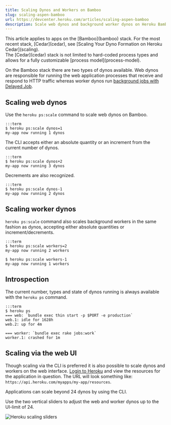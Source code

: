```yaml
---
title: Scaling Dynos and Workers on Bamboo
slug: scaling-aspen-bamboo
url: https://devcenter.heroku.com/articles/scaling-aspen-bamboo
description: Scale web dynos and background worker dynos on Heroku Bamboo with `heroku ps:scale`.
---
```


<div class="deprecated" markdown="1">
This article applies to apps on the [Bamboo](bamboo) stack.  For the most recent stack, [Cedar](cedar), see [Scaling Your Dyno Formation on Heroku Cedar](scaling).</div>

<div class="callout" markdown="1">
The [Cedar](cedar) stack is not limited to hard-coded process types and allows for a fully customizable [process model](process-model).
</div>

On the Bamboo stack there are two types of dynos available. Web dynos are responsible for running the web application processes that receive and respond to HTTP traffic whereas worker dynos run [background jobs with Delayed Job](delayed-job).

## Scaling web dynos

Use the `heroku ps:scale` command to scale web dynos on Bamboo.

    :::term
    $ heroku ps:scale dynos=1
    my-app now running 1 dynos

The CLI accepts either an absolute quantity or an increment from the current number of dynos.

    :::term
    $ heroku ps:scale dynos+2
    my-app now running 3 dynos

Decrements are also recognized.

    :::term
    $ heroku ps:scale dynos-1
    my-app now running 2 dynos

## Scaling worker dynos

`heroku ps:scale` command also scales background workers in the same fashion as dynos, accepting either absolute quantities or increment/decrements.

    :::term
    $ heroku ps:scale workers=2
    my-app now running 2 workers

    $ heroku ps:scale workers-1
    my-app now running 1 workers

## Introspection

The current number, types and state of dynos running is always available with the `heroku ps` command.

    :::term
    $ heroku ps
    === web: `bundle exec thin start -p $PORT -e production`
    web.1: idle for 1628h
    web.2: up for 4m

    === worker: `bundle exec rake jobs:work`
    worker.1: crashed for 1m

## Scaling via the web UI

Though scaling via the CLI is preferred it is also possible to scale dynos and workers on the web interface. [Login to Heroku](http://www.heroku.com/login) and view the resources for the application in question. The URL will look something like: `https://api.heroku.com/myapps/my-app/resources`.

<div class="callout" markdown="1">
Applications can scale beyond 24 dynos by using the CLI.
</div>

Use the two vertical sliders to adjust the web and worker dynos up to the UI-limit of 24.

![Heroku scaling sliders](https://dl.dropbox.com/u/674401/devcenter/Screen%20shot%202012-03-13%20at%202.38.42%20PM.png)
